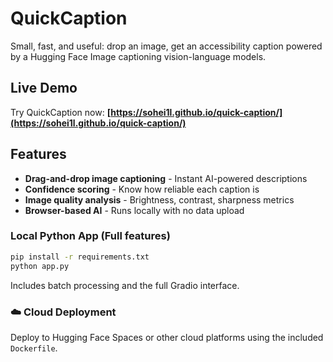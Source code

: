 # QuickCaption

Small, fast, and useful: drop an image, get an accessibility caption powered by a Hugging Face Image captioning vision-language models.

## Live Demo

Try QuickCaption now: **[https://sohei1l.github.io/quick-caption/](https://sohei1l.github.io/quick-caption/)**

## Features

- **Drag-and-drop image captioning** - Instant AI-powered descriptions
- **Confidence scoring** - Know how reliable each caption is
- **Image quality analysis** - Brightness, contrast, sharpness metrics
- **Browser-based AI** - Runs locally with no data upload

### Local Python App (Full features)

```bash
pip install -r requirements.txt
python app.py
```

Includes batch processing and the full Gradio interface.

### ☁️ Cloud Deployment

Deploy to Hugging Face Spaces or other cloud platforms using the included `Dockerfile`.
